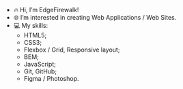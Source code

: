 - 🔥 Hi, I’m EdgeFirewalk!
- 🌐 I’m interested in creating Web Applications / Web Sites.
- 💻 My skills:
   * HTML5;
   * CSS3;
   * Flexbox / Grid, Responsive layout;
   * BEM;
   * JavaScript;
   * Git, GitHub;
   * Figma / Photoshop.
<!-- - 💞️ I’d like to collaborate on ### -->
<!-- - 📫 How to reach me: thedinsorpaswer2@mail.ru -->

<!--
    * HTML5;
    * CSS3 (SCSS, Bootstrap);
    * Flexbox / Grid;
    * BEM;
    * JavaScript (ES6);
    * Jest;
    * Fetch, Axios;
    * TypeScript
    * Vue 3 (Vue Router, BootstrapVue);
    * Vuex, Pinia
    * ESLint, Prettier
    * Vite, Webpack, Babel
    * npm
    * REST API;
    * Git, GitHub;
    * Figma / Photoshop.
-->
